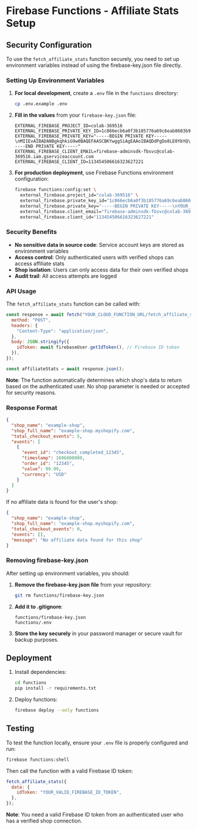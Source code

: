 # Firebase Functions - Affiliate Stats Setup

## Security Configuration

To use the `fetch_affiliate_stats` function securely, you need to set up environment variables instead of using the firebase-key.json file directly.

### Setting Up Environment Variables

1. **For local development**, create a `.env` file in the `functions` directory:

   ```bash
   cp .env.example .env
   ```

2. **Fill in the values** from your `firebase-key.json` file:

   ```env
   EXTERNAL_FIREBASE_PROJECT_ID=colab-369516
   EXTERNAL_FIREBASE_PRIVATE_KEY_ID=1c866ecb6a0f3b185776a69c6eab8603b9e6fb76
   EXTERNAL_FIREBASE_PRIVATE_KEY="-----BEGIN PRIVATE KEY-----\nMIIEvAIBADANBgkqhkiG9w0BAQEFAASCBKYwggSiAgEAAoIBAQDdPgDo8LE0YbYQ\n...\n-----END PRIVATE KEY-----"
   EXTERNAL_FIREBASE_CLIENT_EMAIL=firebase-adminsdk-fbsvc@colab-369516.iam.gserviceaccount.com
   EXTERNAL_FIREBASE_CLIENT_ID=113454506616323627221
   ```

3. **For production deployment**, use Firebase Functions environment configuration:
   ```bash
   firebase functions:config:set \
     external_firebase.project_id="colab-369516" \
     external_firebase.private_key_id="1c866ecb6a0f3b185776a69c6eab8603b9e6fb76" \
     external_firebase.private_key="-----BEGIN PRIVATE KEY-----\nYOUR_PRIVATE_KEY_HERE\n-----END PRIVATE KEY-----" \
     external_firebase.client_email="firebase-adminsdk-fbsvc@colab-369516.iam.gserviceaccount.com" \
     external_firebase.client_id="113454506616323627221"
   ```

### Security Benefits

- **No sensitive data in source code**: Service account keys are stored as environment variables
- **Access control**: Only authenticated users with verified shops can access affiliate stats
- **Shop isolation**: Users can only access data for their own verified shops
- **Audit trail**: All access attempts are logged

### API Usage

The `fetch_affiliate_stats` function can be called with:

```javascript
const response = await fetch("YOUR_CLOUD_FUNCTION_URL/fetch_affiliate_stats", {
  method: "POST",
  headers: {
    "Content-Type": "application/json",
  },
  body: JSON.stringify({
    idToken: await firebaseUser.getIdToken(), // Firebase ID token
  }),
});

const affiliateStats = await response.json();
```

**Note**: The function automatically determines which shop's data to return based on the authenticated user. No shop parameter is needed or accepted for security reasons.

### Response Format

```json
{
  "shop_name": "example-shop",
  "shop_full_name": "example-shop.myshopify.com",
  "total_checkout_events": 5,
  "events": [
    {
      "event_id": "checkout_completed_12345",
      "timestamp": 1696800000,
      "order_id": "12345",
      "value": 99.99,
      "currency": "USD"
    }
  ]
}
```

If no affiliate data is found for the user's shop:

```json
{
  "shop_name": "example-shop",
  "shop_full_name": "example-shop.myshopify.com",
  "total_checkout_events": 0,
  "events": [],
  "message": "No affiliate data found for this shop"
}
```

### Removing firebase-key.json

After setting up environment variables, you should:

1. **Remove the firebase-key.json file** from your repository:

   ```bash
   git rm functions/firebase-key.json
   ```

2. **Add it to .gitignore**:

   ```
   functions/firebase-key.json
   functions/.env
   ```

3. **Store the key securely** in your password manager or secure vault for backup purposes.

## Deployment

1. Install dependencies:

   ```bash
   cd functions
   pip install -r requirements.txt
   ```

2. Deploy functions:
   ```bash
   firebase deploy --only functions
   ```

## Testing

To test the function locally, ensure your `.env` file is properly configured and run:

```bash
firebase functions:shell
```

Then call the function with a valid Firebase ID token:

```javascript
fetch_affiliate_stats({
  data: {
    idToken: "YOUR_VALID_FIREBASE_ID_TOKEN",
  },
});
```

**Note**: You need a valid Firebase ID token from an authenticated user who has a verified shop connection.
